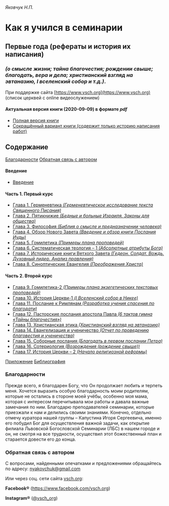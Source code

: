 *Яковчук Н.П.*

# Как я учился в семинарии
## Первые года (рефераты и история их написания)
### *(о смысле жизни; тайна благочестия; рождении свыше; благодать, вера и дела; христианский взгляд на эвтаназию, I вселенский собор и т.д.)*.

При поддержке сайта [https://www.vsch.org](https://www.vsch.org) (список церквей с online видеослужением)

#### Актуальная версия книги (2020-09-09) в формате ***pdf***
* [Полная версия книги](https://github.com/nyakovchuk/seminary-study-book/raw/master/ebook/pdf/Как-я-учился-в-семинарии-full-version.pdf)
* [Сокращённый вариант книги (содержит только историю написания работ)](https://github.com/nyakovchuk/seminary-study-book/raw/master/ebook/pdf/Как-я-учился-в-семинарии-cut-version.pdf)

## Содержание

[Благодарности](#thanks)
[Обратная связь с автором](#feedback)

#### Введение
* [Введение](source/00-Введение)

#### Часть 1. Первый курс
* [Глава 1. Герменевтика *(Герменевтическое исследование текста Священного Писания)*](source/01-Герменевтика)
* [Глава 2. Пятикнижие *(Бедные и больные Израиля. Законы для общества)*](./source/02-Пятикнижие)
* [Глава 3. Философия *(Библия о смысле и предназначении человека)*](./source/03-Философия)
* [Глава 4. Обзор Нового Завета *(Введение и обзор книги Послания Иуды)*](./source/04-Обзор-Нового-Завета)
* [Глава 5. Гомилетика *(Примеры плана проповедей)*](./source/05-Гомилетика)
* [Глава 6. Систематическая теология – 1 *(Абсолютные атрибуты Бога)*](./source/06-Систематическая-теология–1)
* [Глава 7. Исторические книги Ветхого Завета *(Гедеон. Солдат. Вождь. Духовный лидер. Анализ правления)*](./source/07-Исторические-книги-Ветхого-Завета)
* [Глава 8. Синоптические Евангелия *(Преображения Христа)*](./source/08-Синоптические-Евангелия)

#### Часть 2. Второй курс
* [Глава 9. Гомилетика-2 *(Примеры плана экзегетических текстовых проповедей)*](source/09-Гомилетика-2)
* [Глава 10. История Церкви-1 *(I Вселенский собор в Никее)*](source/10-История-Церкви-1)
* [Глава 11. Послание к Римлянам *(Разработка учения спасения по благодати)*](source/11-Послание-к-Римлянам)
* [Глава 12. Пасторские послания апостола Павла *(6 тактов гимна «Тайны благочестия»)*](source/12-Пасторские-послания-апостола-Павла)
* [Глава 13. Христианская этика *(Христианский взгляд на эвтаназию)*](source/13-Христианская-этика)
* [Глава 14. Евангелизация и ученичество *(Отчет по проведению благовестия и ученичества)*](source/14-Евангелизация-и-ученичество)
* [Глава 15. Соборные послания *(Благодать в первом послании Петра)*](source/15-Соборные-послания)
* [Глава 16. Сотериология *(Возрождения (рождение свыше))*](source/16-Сотериология)
* [Глава 17. История Церкви – 2 *(Начало религиозной реформы)*](source/17-История-Церкви–2)

[Приложение](source/Appendix)
[Библиография](source/Bibliography.md)

### <a name="thanks"></a>Благодарности

Прежде всего, я благодарен Богу, что Он продолжает любить и терпеть меня. Хочется выразить особую благодарность моим родителям, которые не остались в стороне моей учёбы, особенно моя мама, которая с интересом перечитывала мои работы и давала важные замечания по ним. Благодарю преподавателей семинарии, которые приезжали к нам и делились своими знаниями. Конечно, отдельно отмечу куратора нашей группы – Капустина Игоря Сергеевича, именно его побудил Бог для осуществления важной задачи, как открытие филиала Львовской Богословской Семинарии (ЛБС) в нашем городе и он, не смотря на все трудности, осуществил этот божественный план и старается довести его до конца.

### <a name="feedback"></a>Обратная связь с автором

С вопросами, найденными опечатками и предложениями обращайтесь по адресу: nyakovchuk@gmail.com

Или через соц. сети сайта [vsch.org](https://www.vsch.org/):

**Facebook®** (https://www.facebook.com/vsch.org)

**Instagram®** ([@vsch_org](https://www.instagram.com/vsch_org/))
